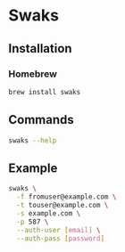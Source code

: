 # Swaks

## Installation

### Homebrew

```sh
brew install swaks
```

## Commands

```sh
swaks --help
```

## Example

```sh
swaks \
  -f fromuser@example.com \
  -t touser@example.com \
  -s example.com \
  -p 587 \
  --auth-user [email] \
  --auth-pass [password]
```
